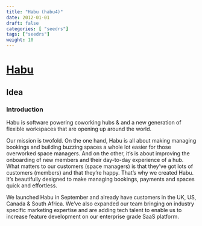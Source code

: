 ```yaml
---
title: "Habu (habu4)"
date: 2012-01-01
draft: false
categories: [ "seedrs"]
tags: ["seedrs"]
weight: 10
---
```


# [Habu](https://www.seedrs.com/habu4)

## Idea

### Introduction

Habu is software powering coworking hubs &amp; and a new generation of flexible workspaces that are opening up around the world.

Our mission is twofold. On the one hand, Habu is all about making managing bookings and building buzzing spaces a whole lot easier for those overworked space managers. And on the other, it’s is about improving the onboarding of new members and their day-to-day experience of a hub. What matters to our customers (space managers) is that they’ve got lots of customers (members) and that they’re happy. That’s why we created Habu. It’s beautifully designed to make managing bookings, payments and spaces quick and effortless.

We launched Habu in September and already have customers in the UK, US, Canada &amp; South Africa. We’ve also expanded our team bringing on industry specific marketing expertise and are adding tech talent to enable us to increase feature development on our enterprise grade SaaS platform.

